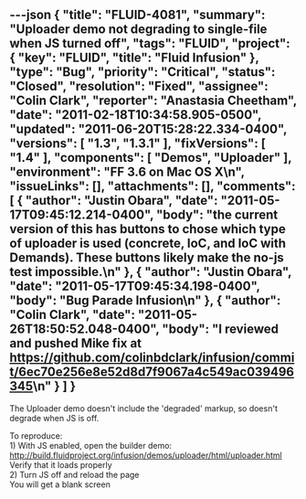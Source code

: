 ---json
{
  "title": "FLUID-4081",
  "summary": "Uploader demo not degrading to single-file when JS turned off",
  "tags": "FLUID",
  "project": {
    "key": "FLUID",
    "title": "Fluid Infusion"
  },
  "type": "Bug",
  "priority": "Critical",
  "status": "Closed",
  "resolution": "Fixed",
  "assignee": "Colin Clark",
  "reporter": "Anastasia Cheetham",
  "date": "2011-02-18T10:34:58.905-0500",
  "updated": "2011-06-20T15:28:22.334-0400",
  "versions": [
    "1.3",
    "1.3.1"
  ],
  "fixVersions": [
    "1.4"
  ],
  "components": [
    "Demos",
    "Uploader"
  ],
  "environment": "FF 3.6 on Mac OS X\n",
  "issueLinks": [],
  "attachments": [],
  "comments": [
    {
      "author": "Justin Obara",
      "date": "2011-05-17T09:45:12.214-0400",
      "body": "the current version of this has buttons to chose which type of uploader is used (concrete, IoC, and IoC with Demands). These buttons likely make the no-js test impossible.\n"
    },
    {
      "author": "Justin Obara",
      "date": "2011-05-17T09:45:34.198-0400",
      "body": "Bug Parade Infusion\n"
    },
    {
      "author": "Colin Clark",
      "date": "2011-05-26T18:50:52.048-0400",
      "body": "I reviewed and pushed Mike fix at <https://github.com/colinbdclark/infusion/commit/6ec70e256e8e52d8d7f9067a4c549ac039496345>\n"
    }
  ]
}
---
The Uploader demo doesn't include the 'degraded' markup, so doesn't degrade when JS is off.

To reproduce:\
1\) With JS enabled, open the builder demo:\
<http://build.fluidproject.org/infusion/demos/uploader/html/uploader.html>\
Verify that it loads properly\
2\) Turn JS off and reload the page\
You will get a blank screen

        